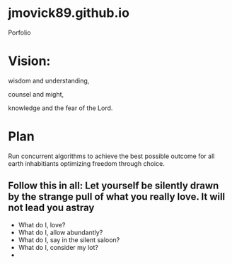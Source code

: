 # jmovick89.github.io
Porfolio

# Vision: 

wisdom and understanding,

counsel and might,

knowledge and the fear of the Lord.

# Plan
Run concurrent algorithms to achieve the best possible outcome for all earth inhabitiants optimizing freedom through choice.
## Follow this in all: Let yourself be silently drawn by the strange pull of what you really love. It will not lead you astray
- What do I, love? 
- What do I, allow abundantly? 
- What do I, say in the silent saloon?
- What do I, consider my lot?
- 
